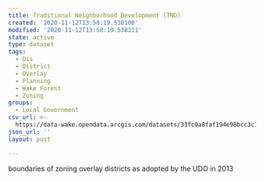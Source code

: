 ```yaml
---
title: Traditional Neighborhood Development (TND)
created: '2020-11-12T13:58:19.538100'
modified: '2020-11-12T13:58:19.538111'
state: active
type: dataset
tags:
  - Dis
  - District
  - Overlay
  - Planning
  - Wake Forest
  - Zoning
groups:
  - Local Government
csv_url: >-
  https://data-wake.opendata.arcgis.com/datasets/33fc0a8faf194e98bcc3c1bd4da53b5d_3.csv?outSR=%7B%22latestWkid%22%3A2264%2C%22wkid%22%3A102719%7D
json_url: ''
layout: post

---
```

boundaries of zoning overlay districts as adopted by the UDO in 2013
